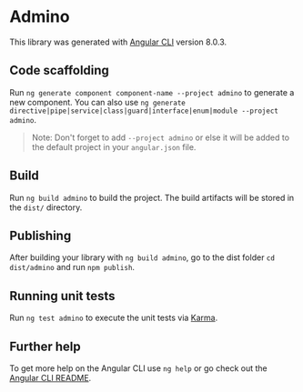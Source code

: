 # Admino

This library was generated with [Angular CLI](https://github.com/angular/angular-cli) version 8.0.3.

## Code scaffolding

Run `ng generate component component-name --project admino` to generate a new component. You can also use `ng generate directive|pipe|service|class|guard|interface|enum|module --project admino`.
> Note: Don't forget to add `--project admino` or else it will be added to the default project in your `angular.json` file. 

## Build

Run `ng build admino` to build the project. The build artifacts will be stored in the `dist/` directory.

## Publishing

After building your library with `ng build admino`, go to the dist folder `cd dist/admino` and run `npm publish`.

## Running unit tests

Run `ng test admino` to execute the unit tests via [Karma](https://karma-runner.github.io).

## Further help

To get more help on the Angular CLI use `ng help` or go check out the [Angular CLI README](https://github.com/angular/angular-cli/blob/master/README.md).
